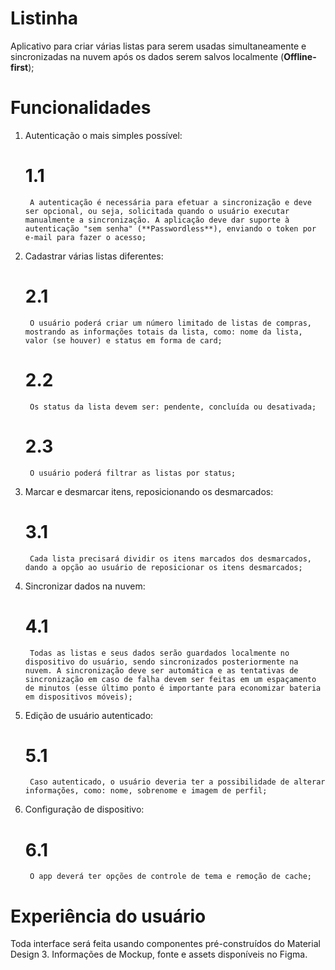 # Listinha
Aplicativo para criar várias listas para serem usadas simultaneamente e sincronizadas na nuvem após os dados serem salvos localmente (**Offline-first**);


# Funcionalidades
1. Autenticação o mais simples possível:
    # 1.1
        A autenticação é necessária para efetuar a sincronização e deve ser opcional, ou seja, solicitada quando o usuário executar manualmente a sincronização. A aplicação deve dar suporte à autenticação "sem senha" (**Passwordless**), enviando o token por e-mail para fazer o acesso;

2. Cadastrar várias listas diferentes:
    # 2.1 
        O usuário poderá criar um número limitado de listas de compras, mostrando as informações totais da lista, como: nome da lista, valor (se houver) e status em forma de card;
    # 2.2
        Os status da lista devem ser: pendente, concluída ou desativada;
    # 2.3
        O usuário poderá filtrar as listas por status;

3. Marcar e desmarcar itens, reposicionando os desmarcados:
    # 3.1
        Cada lista precisará dividir os itens marcados dos desmarcados, dando a opção ao usuário de reposicionar os itens desmarcados;

4. Sincronizar dados na nuvem:
    # 4.1
        Todas as listas e seus dados serão guardados localmente no dispositivo do usuário, sendo sincronizados posteriormente na nuvem. A sincronização deve ser automática e as tentativas de sincronização em caso de falha devem ser feitas em um espaçamento de minutos (esse último ponto é importante para economizar bateria em dispositivos móveis);

5. Edição de usuário autenticado:
    # 5.1
        Caso autenticado, o usuário deveria ter a possibilidade de alterar informações, como: nome, sobrenome e imagem de perfil;

6. Configuração de dispositivo:
    # 6.1
        O app deverá ter opções de controle de tema e remoção de cache;


# Experiência do usuário
Toda interface será feita usando componentes pré-construídos do Material Design 3. Informações de Mockup, fonte e assets disponíveis no Figma.